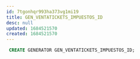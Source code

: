 ```yaml
---
id: 7tgonhqr993ha373vg1mi19
title: GEN_VENTATICKETS_IMPUESTOS_ID
desc: null
updated: 1684521570
created: 1684521570
---
```



```sql
 CREATE GENERATOR GEN_VENTATICKETS_IMPUESTOS_ID;
```
